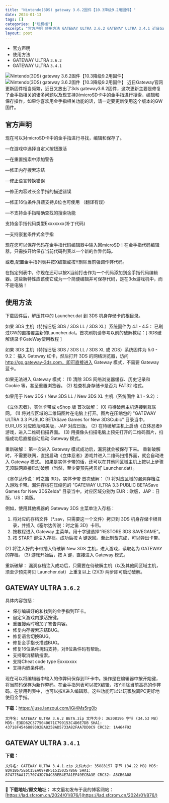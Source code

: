 ```yaml
---
title: "Nintendo(3DS) gateway 3.6.2固件【10.3降级9.2用固件】"
date: 2024-01-13
tags: []
categories: ["玩机楼"]
excerpt: "官方声明 使用方法 GATEWAY ULTRA 3.6.2 GATEWAY ULTRA 3.4.1 近日Gateway官网更新固件相当频繁，近日又放出了3ds gateway3.6.2固件，这次更新主要是修复了金手指相关的诸多问题以及现支持对microSD卡中的金手指进行搜索，编辑和保存操作，如果你&hellip;"
layout: post
---
```


<div>
<ul>
 	<li>官方声明</li>
 	<li>使用方法</li>
 	<li>GATEWAY ULTRA <code>3.6.2</code></li>
 	<li>GATEWAY ULTRA <code>3.4.1</code></li>
</ul>
</div>
<img title="gateway 3ds烧录卡" src="https://lad.sfcrom.cn/wp-content/uploads/2024/01/20240112_65a166a46b45e.png" alt="Nintendo(3DS) gateway 3.6.2固件【10.3降级9.2用固件】" />

<img title="gateway 3.6.2固件" src="https://lad.sfcrom.cn/wp-content/uploads/2024/01/20240112_65a166a4a0544.jpg" alt="Nintendo(3DS) gateway 3.6.2固件【10.3降级9.2用固件】" />
近日Gateway官网更新固件相当频繁，近日又放出了3ds gateway3.6.2固件，这次更新主要是修复了金手指相关的诸多问题以及现支持对microSD卡中的金手指进行搜索，编辑和保存操作，如果你喜欢用金手指相关功能的话，请一定要更新使用这个版本的GW固件。

<a name="ci_title0"></a>
<h2>官方声明</h2>
现在可以对microSD卡中的金手指进行寻找，编辑和保存了。

—在游戏中选择自定义按钮激活

—在重置搜索中添加警告

—修正内存搜索冻结

—修正语言转换错误

—修正内容过长金手指的描述错误

—修正16位条件屏蔽支持,8位也可使用 （翻译有误）

—不支持金手指精确查找的搜索功能

支持金手指代码类型Exxxxxxx(补丁代码)

—支持嵌套条件式金手指

现在您可以保存代码在金手指代码编辑器中输入回microSD！在金手指代码编辑器，只需按开始保存当前代码列表以一个新的作弊代码。

或者,配置金手指列表并按X编辑或按Y删除当前强调作弊代码。

在指定列表中，你现在还可以按X当前打击作为一个代码添加到金手指代码编辑器。这些新特性应该使它成为一个简便编辑并可保存代码，是在3ds游戏机中，而不是电脑！

<a name="ci_title1"></a>
<h2>使用方法</h2>
下载固件后，解压其中的 Launcher.dat 到 3DS 机身存储卡的根目录。

如果 3DS 主机（特指旧版 3DS / 3DS LL / 3DS XL）系统固件为 4.1 - 4.5：
已刷过GW的直接覆盖新的Launcher.dat。首次刷机请参考以前的破解教程：[ 3DS破解烧录卡GateWay使用教程 ]

如果 3DS 主机（特指旧版 3DS / 3DS LL / 3DS XL 或 2DS）系统固件为 5.0 - 9.2：
插入 Gateway 红卡，然后打开 3DS 的网络浏览器，访问 http://go.gateway-3ds.com，即可直接进入 Gateway 模式，不需要 Gateway 蓝卡。

如果无法进入 Gateway 模式：
(1) 清除 3DS 网络浏览器缓存、历史记录和 Cookie 等，甚至重置浏览器。
(2) 检查机身存储卡是否为 FAT32 格式。

如果用于 New 3DS / New 3DS LL / New 3DS XL 主机（系统固件 8.1 - 9.2）：

《立体忍者》，实体卡带或 eShop 版
首次破解：
(0) 将待破解主机连接到互联网。
(1) 将对应区域的二维码图片在电脑上打开。图片在压缩包的 "GATEWAY ULTRA 3.3 PUBLIC BETASave Games for New 3DSCubic" 目录当中，EUR_US 对应欧版和美版，JAP 对应日版。
(2) 在待破解主机上启动《立体忍者》游戏，进入二维码扫描界面。
(3) 用摄像头扫描电脑上预先打开的二维码图片，扫描成功后直接自动启动 Gateway 模式。

重新破解：
第一次进入 Gateway 模式成功后，漏洞就会被保存下来。
重新破解时，不需要联网，直接启动《立体忍者》游戏并进入二维码扫描界面，就会自动进入 Gateway 模式。
如果是实体卡带的话，还可以在其他同区域主机上按以上步骤无须联网直接启动破解（当然，至少要预先拷贝好 Launcher.dat）。

《塞尔达传说：时之笛 3D》，实体卡带
首次破解：
(1) 将对应区域的漏洞存档注入游戏卡带。漏洞存档在压缩包的 "GATEWAY ULTRA 3.3 PUBLIC BETASave Games for New 3DSZelda" 目录当中。对应区域分别为 EUR：欧版，JAP：日版，US：美版。

例如，使用其他机器的 Gateway 3DS 主菜单注入存档：
<ol>
 	<li>将对应的存档文件（*.sav，只需要这一个文件）拷贝到 3DS 机身存储卡根目录，并插入《塞尔达传说：时之笛 3D》卡带。</li>
 	<li>按教程进入 Gateway 主菜单。用十字键选择“RESTORE 3DS SAVEGAME”。</li>
 	<li>按 START 键注入存档。成功后按 A 键返回。至此制备完成，可以弹出卡带。</li>
</ol>
(2) 将注入好的卡带插入待破解 New 3DS 主机，进入游戏，读取名为 GATEWAY 的存档。
(3) 游戏开始后，按 A 键，直接进入 Gateway 模式。

重新破解：
漏洞存档注入成功后，只需要在待破解主机（以及其他同区域主机，须至少预先拷贝 Launcher.dat）上重复以上 (2)(3) 两步即可启动破解。

<a name="ci_title2"></a>
<h2>GATEWAY ULTRA <code>3.6.2</code></h2>
具体内容包括：
<ul>
 	<li>保存编辑好的和找到的金手指到TF卡。</li>
 	<li>自定义游戏内激活按键。</li>
 	<li>重置搜索时增加了警告内容。</li>
 	<li>修复内存搜索冻结BUG。</li>
 	<li>修复语言切换BUG。</li>
 	<li>修复金手指长描述BUG。</li>
 	<li>修复16位条件掩码支持，对8位条件码有帮助。</li>
 	<li>支持取消精确搜索。</li>
 	<li>支持Cheat code type Exxxxxxx</li>
 	<li>支持内嵌条件码。</li>
</ul>
现在可以将编辑器中输入的作弊码保存到TF卡中。操作是在编辑器中按开始键，将当前码保存为新作弊码。在金手指列表可以按X编辑，按Y消除当前高亮的作弊码。在禁用列表中，也可以按X进入编辑器。这些功能可以让玩家脱离PC更好地使用金手指。

<strong>下载：</strong><span style="color: #ffffff;">https://juse.lanzoui.com/iGi4Ms5rg0b</span>
<pre><code>文件名: GATEWAY ULTRA 3.6.2 BETA.zip 文件大小: 36208196 字节 (34.53 MB) MD5: E3DD62C3775040671C799153C4D6E7DB SHA1: 43718F4546889392BA8258AD5733A82FAA7DD0C9 CRC32: 1A464F92</code></pre>
<a name="ci_title3"></a>
<h2>GATEWAY ULTRA <code>3.4.1</code></h2>
<strong>下载：</strong><span style="color: #ffffff;">https://juse.lanzoui.com/iwXoes5r7na</span>
<pre><code>文件名: GATEWAY ULTRA 3.4.1.zip 文件大小: 35883157 字节 (34.22 MB) MD5: 8DA1B675E6C15EA09FBF515150357B66 SHA1: 874775AA17170743D704C85EB4E7A1EF49ECBA3E CRC32: A5CB6A08</code></pre>

---
📖 **下载地址/原文地址：** 本文最初发布于我的博客网站：[https://lad.sfcrom.cn/2024/01/876/](https://lad.sfcrom.cn/2024/01/876/)
